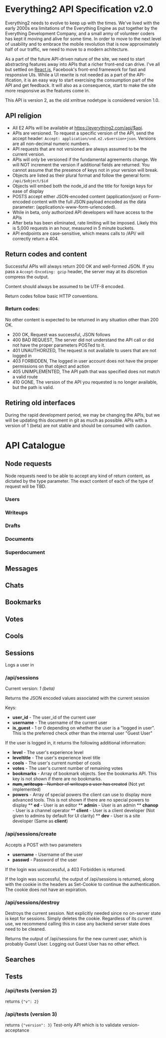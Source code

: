 # Everything2 API Specification v2.0

Everything2 needs to evolve to keep up with the times. We've lived with the early 2000s era limitations of the Everything Engine as put together by the Everything Development Company, and a small army of volunteer coders has kept it moving and alive for some time. In order to move to the next level of usability and to embrace the mobile revolution that is now approximately half of our traffic, we need to move to a modern achitecture.

As a part of the future API-driven nature of the site, we need to start abstracting features away into APIs that a richer front-end can drive. I've all but settled on [React.js](http://reactjs.com/), Facebook's front-end framework for fast and responsive UIs. While a UI rewrite is not needed as a part of the API-ification, it is an easy way to start exercising the consumption part of the API and get feedback. It will also as a consequence, start to make the site more responsive as the features come in.

This API is version 2, as the old xmltrue nodetype is considered version 1.0.

## API religion

* All E2 APIs will be available at https://everything2.com/api/$api. 
* APIs are versioned. To request a specific version of the API, send the accept header: ````Accept: application/vnd.e2.v$version+json````. Versions are all non-decimal numeric numbers.
* API requests that are not versioned are always assumed to be the current version.
* APIs will only be versioned if the fundamental agreements change. We will NOT increment the version if additional fields are returned. You cannot assume that the presence of keys not in your version will break.
* Objects are listed as their plural format and follow the general form: ````/api/$object/$id````
* Objects will embed both the node_id and the title for foreign keys for ease of display
* POSTS accept either JSON-encoded content (application/json) or Form-encoded content with the full JSON payload encoded as the data parameter: (application/x-www-form-urlencoded). 
* While in beta, only authorized API developers will have access to the APIs
* After beta has been eliminated, rate limiting will be imposed. Likely this is 5,000 requests in an hour, measured in 5 minute buckets.
* API endpoints are case-sensitive, which means calls to /API/ will correctly return a 404.

## Return codes and content

Successful APIs will always return 200 OK and well-formed JSON. If you pass a ````Accept-Encoding: gzip```` header, the server may at its discretion compress the output.

Content should always be assumed to be UTF-8 encoded.

Return codes follow basic HTTP conventions.

### Return codes:

No other content is expected to be returned in any situation other than 200 OK.

* 200 OK,  Request was successful, JSON follows
* 400 BAD REQUEST, The server did not understand the API call or did not have the proper parameters POSTed to it.
* 401 UNAUTHORIZED, The request is not available to users that are not logged in
* 403 FORBIDDEN, The logged in user account does not have the proper permissions on that object and action
* 405 UNIMPLEMENTED, The API path that was specified does not match a valid route
* 410 GONE, The version of the API you requested is no longer available, but the path is valid.

## Retiring old interfaces

During the rapid development period, we may be changing the APIs, but we will be updating this document in git as much as possible. APIs with a version of 1 (beta) are not stable and should be consumed with caution.

# API Catalogue

## Node requests

Node requests need to be able to accept any kind of return content, as dictated by the type parameter. The exact content of each of the type of request will be TBD.

### Users

### Writeups

### Drafts

### Documents

### Superdocument

## Messages

## Chats

## Bookmarks

## Votes

## Cools

## Sessions

Logs a user in

### /api/sessions

Current version: *1 (beta)*

Returns the JSON encoded values associated with the current session

Keys:
* **user_id** - The user_id of the current user
* **username** - The username of the current user
* **is_guest** - 1 or 0 depending on whether the user is a "logged in user". This is the preferred check other than the internal user "Guest User"

If the user is logged in, it returns the following additional information:
* **level** - The user's experience level
* **leveltitle** - The user's experience level title
* **cools** - The user's current number of cools
* **votes** - The user's current number of remaining votes
* **bookmarks** - Array of bookmark objects. See the bookmarks API. This key is not shown if there are no bookmarks.
* ~~**num_writeups** - Number of writeups a user has created~~ (Not yet implemented)
* **powers** - Array of special powers the client can use to display more advanced tools. This is not shown if there are no special powers to display
** **ed** - User is an editor
** **admin** - User is an admin
** **chanop** - User is a channel operator
** **client** - User is a client developer (Not given to admins by default for UI clarity)
** **dev** - User is a site developer (Same as **client**)

### /api/sessions/create
Accepts a POST with two parameters
* **username** - Username of the user
* **passwd** - Password of the user

If the login was unsuccessful, a 403 Forbidden is returned.

If the login was successful, the output of /api/sessions is returned, along with the cookie in the headers as Set-Cookie to continue the authentication. The cookie does not have an expiration.

### /api/sessions/destroy
Destroys the current session. Not explicitly needed since no on-server state is kept for sessions. Simply deletes the cookie. Regardless of its current use, we recommend calling this in case any backend server state does need to be cleaned.

Returns the output of /api/sessions for the new current user, which is probably Guest User. Logging out Guest User has no other effect.

## Searches

## Tests

### /api/tests (version 2)
returns ````{"v": 2}````

### /api/tests (version 3)
returns ````{"version": 3}````
Test-only API which is to validate version-acceptance

